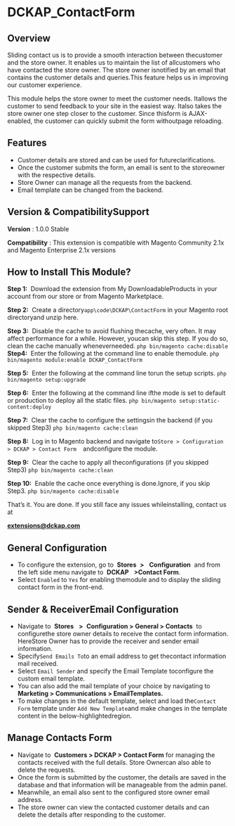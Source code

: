 # DCKAP_ContactForm


## Overview
Sliding​ ​contact​ ​us​ ​is​ ​to​ ​provide​ ​a​ ​smooth​ ​interaction​ ​between​ ​the​ ​customer and​ ​the​ ​store​ ​owner.​ ​It​ ​enables​ ​us​ ​to​ ​maintain​ ​the​ ​list​ ​of​ ​all​ ​customers​ ​who​ ​have contacted​ ​the​ ​store​ ​owner.​ ​The​ ​store​ ​owner​ ​is​ ​notified​ ​by​ ​an​ ​email​ ​that contains​ ​the​ ​customer​ ​details​ ​and​ ​queries.​ ​This​ ​feature​ ​helps​ ​us​ ​in​ ​improving our customer​ ​experience.

This​ ​module​ ​helps​ ​the​ ​store​ ​owner​ ​to​ ​meet​ ​the​ ​customer​ ​needs.​ ​It​ ​allows​ ​the customer​ ​to​ ​send​ ​feedback​ ​to​ ​your​ ​site​ ​in​ ​the​ ​easiest​ ​way.​ ​It​ ​also​ ​takes​ ​the​ ​store owner​ ​one​ ​step​ ​closer​ ​to​ ​the​ ​customer.​ ​Since​ ​this​ ​form​ ​is​ ​AJAX-enabled,​ ​the customer​ ​can​ ​quickly​ ​submit​ ​the​ ​form​ ​without​ ​page​ ​reloading. 

## Features
- Customer​ ​details​ ​are​ ​stored​ ​and​ ​can​ ​be​ ​used​ ​for​ ​future​ ​clarifications.
- Once​ ​the​ ​customer​ ​submits​ ​the​ ​form,​ ​an​ ​email​ ​is​ ​sent​ ​to​ ​the​ ​store​ ​owner
with​ ​the​ ​respective​ ​details.
- Store​ ​Owner​ ​can​ ​manage​ ​all​ ​the​ ​requests​ ​from​ ​the​ ​backend.
- Email​ ​template​ ​can​ ​be​ ​changed​ ​from​ ​the​ ​backend.

## Version​ ​&​ ​Compatibility​ ​Support
**Version​** :​ ​1.0.0​ ​Stable

**Compatibility​** :
This extension is compatible with Magento Community 2.1x and Magento
Enterprise​ ​2.1x​ ​versions

## How​ ​to​ ​Install​ ​This​ ​Module?
**Step​ ​1:​** ​ ​Download​ ​the​ ​extension​ ​from​ ​My​ ​Downloadable​ ​Products​ ​in​ ​your account​ ​from​ ​our​ ​store​ ​or​ ​from​ ​Magento​ ​Marketplace.

**Step​ ​2:​** ​ ​Create​ ​a​ ​directory​ ​​`app\code\DCKAP\ContactForm​​` ​in​ ​your Magento​ ​root​ ​directory​ ​and​ ​unzip​ ​here.

**Step​ ​3:​** ​​ Disable​ ​the​ ​cache​ ​to​ ​avoid​ ​flushing​ ​the​ ​cache,​ ​very​ ​often.​ ​It​ ​may affect​ ​performance​ ​for​ ​a​ ​while.​ ​However,​ ​you​ ​can​ ​skip​ ​this​ ​step.​ ​If​ ​you​ ​do so,​ ​clean​ ​the​ ​cache​ ​manually​ ​whenever​ ​needed.
`php​ ​bin/magento​ ​cache:disable
`
**Step​ ​4:**​ ​ ​Enter​ ​the​ ​following​ ​at​ ​the​ ​command​ ​line​ ​to​ ​enable​ ​the​ ​module.
`php​ ​bin/magento​ ​module:enable​ ​DCKAP_ContactForm`

**Step​ ​5:​** ​ ​Enter​ ​the​ ​following​ ​at​ ​the​ ​command​ ​line​ ​to​ ​run​ ​the​ ​setup​ ​scripts.
`php​ ​bin/magento​ ​setup:upgrade`

**Step​ ​6:**​ ​ ​Enter​ ​the​ ​following​ ​at​ ​the​ ​command​ ​line​ ​if​ ​the​ ​mode​ ​is​ ​set​ ​to default​ ​or​ ​production​ ​to​ ​deploy​ ​all​ ​the​ ​static​ ​files.
`php​ ​bin/magento​ ​setup:static-content:deploy`

**Step​ ​7:**​ ​​ Clear​ ​the​ ​cache​ ​to​ ​configure​ ​the​ ​settings​ ​in​ ​the backend​ ​(if​ ​you skipped​ ​Step3)
`php​ ​bin/magento​ ​cache:clean`

**Step​ ​8:**​ ​​ Log in​ ​to​ ​Magento​ ​backend​ ​and​ ​navigate​ ​to​ `​​Store​ ​>​ ​Configuration >​ ​DCKAP​ ​>​ ​Contact​ ​Form​ `​ ​​ and​ ​configure​ ​the​ ​module.

**Step​ ​9:**​ ​​ Clear​ ​the​ ​cache​ ​to​ ​apply​ ​all​ ​the​ ​configurations​ ​(if​ ​you​ ​skipped Step3)
`php​ ​bin/magento​ ​cache:clean`

**Step​ ​10:**​ ​​ Enable​ ​the​ ​cache​ ​once​ ​everything​ ​is​ ​done.​ ​Ignore,​ ​if​ ​you​ ​skip Step3.
`php​ ​bin/magento​ ​cache:disable`

That’s​ ​it.​ ​You​ ​are​ ​done.​ ​​If​ ​you​ ​still​ ​face​ ​any​ ​issues​ ​while​ ​installing,​ ​contact​ ​us​ ​at

 **extensions@dckap.com**

## General​ ​Configuration
- To​ ​configure​ ​the​ ​extension,​ ​go​ ​to​ ​​ **Stores​** ​ ​​ **>​** ​ ​​ **Configuration​** ​ ​and​ ​from​ ​the left​ ​side menu​ ​navigate​ ​to​ ​​ **DCKAP​** ​ ​​ **>​ ​Contact​ ​Form​**.
- Select​ `​Enabled​` ​to​ `​Yes​` ​for​ ​enabling​ ​the​ ​module​ ​and​ ​to​ ​display​ ​the​ ​sliding
  contact​ ​form​ ​in​ ​the​ ​front-end.
  
## Sender​ ​&​ ​Receiver​ ​Email​ ​Configuration

- Navigate​ ​to​ ​​ **Stores​** ​ ​​ **>​** ​ ​​ **Configuration​ ​>​ ​General​ ​>​ ​Contacts​** ​ ​to​ ​configure​ ​the​ ​store owner​ ​details​ ​to​ ​receive​ ​the​ ​contact​ ​form​ ​information.​ ​Here​ ​Store​ ​Owner​ ​has​ ​to provide​ ​the​ ​receiver​ ​and​ ​sender​ ​email​ ​information. 
- Specify​` ​Send​ ​Emails​ ​To​ `​to​ ​an​ ​email​ ​address​ ​to​ ​get​ ​the​ ​contact
  information​ ​mail​ ​received.
- Select​ `​Email​ ​Sender`​ ​and​ ​specify​ ​the​ ​Email​ ​Template​ ​to​ ​configure​ ​the
  custom​ ​email​ ​template.
- You​ ​can​ ​also​ ​add​ ​the​ ​mail​ ​template​ ​of​ ​your​ ​choice​ ​by​ ​navigating​ ​to
  **Marketing​ ​>​ ​Communications​ ​>​ ​Email​ ​Templates.**  
- To​ ​make​ ​changes​ ​in​ ​the​ ​default​ ​template,​ ​select​ ​and​ ​load​ ​the​ ​`Contact
  Form`​ ​template​ ​under​ ​`Add​ ​New​ ​Template`​ ​and​ ​make​ ​changes​ ​in​ ​the
  template​ ​content​ ​in​ ​the​ ​below-highlighted​ ​region.
  
 ## Manage​ ​Contacts​ ​Form
 
- Navigate to ​ **Customers > DCKAP > Contact Form** for managing the contacts received​ ​with​ ​the​ ​full​ ​details.​ ​Store​ ​Owner​ ​can​ ​also​ ​able​ ​to​ ​delete​ ​the​ ​requests.
- Once the form is submitted by the customer, the details are saved in the database and that information will be manageable from the admin
  panel.
- Meanwhile, an email also sent to the configured store owner email
  address.
- The store owner can view the contacted customer details and can delete the​ ​details​ ​after​ ​responding​ to ​the​ ​customer.   
